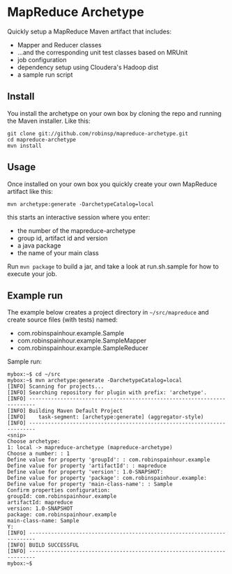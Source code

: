 MapReduce Archetype
============================

Quickly setup a MapReduce Maven artifact that includes: 

 - Mapper and Reducer classes
 - ...and the corresponding unit test classes based on MRUnit 
 - job configuration
 - dependency setup using Cloudera's Hadoop dist
 - a sample run script
 

Install
----------------------------

You install the archetype on your own box by cloning the repo and running 
the Maven installer. Like this: 

    git clone git://github.com/robinsp/mapreduce-archetype.git 
    cd mapreduce-archetype
    mvn install
    
    
Usage 
-----------------------------

Once installed on your own box you quickly create your own MapReduce artifact
like this:

    mvn archetype:generate -DarchetypeCatalog=local

this starts an interactive session where you enter: 

 - the number of the mapreduce-archetype
 - group id, artifact id and version
 - a java package
 - the name of your main class
 
Run `mvn package` to build a jar, and take a look at run.sh.sample for how to execute your job. 


Example run
-------------------------------------------------------
 The example below creates a project directory in `~/src/mapreduce` and 
 create source files (with tests) named: 
 
  - com.robinspainhour.example.Sample
  - com.robinspainhour.example.SampleMapper
  - com.robinspainhour.example.SampleReducer

Sample run: 

    mybox:~$ cd ~/src
    mybox:~$ mvn archetype:generate -DarchetypeCatalog=local
    [INFO] Scanning for projects...	
    [INFO] Searching repository for plugin with prefix: 'archetype'.
    [INFO] ------------------------------------------------------------------------
    [INFO] Building Maven Default Project
    [INFO]    task-segment: [archetype:generate] (aggregator-style)
    [INFO] ------------------------------------------------------------------------
    <snip>
    Choose archetype:
    1: local -> mapreduce-archetype (mapreduce-archetype)
    Choose a number: : 1
    Define value for property 'groupId': : com.robinspainhour.example
    Define value for property 'artifactId': : mapreduce
    Define value for property 'version': 1.0-SNAPSHOT: 
    Define value for property 'package': com.robinspainhour.example: 
    Define value for property 'main-class-name': : Sample
    Confirm properties configuration:
    groupId: com.robinspainhour.example
    artifactId: mapreduce
    version: 1.0-SNAPSHOT
    package: com.robinspainhour.example
    main-class-name: Sample
    Y: 
    [INFO] ------------------------------------------------------------------------
    [INFO] BUILD SUCCESSFUL
    [INFO] ------------------------------------------------------------------------
    mybox:~$ 
